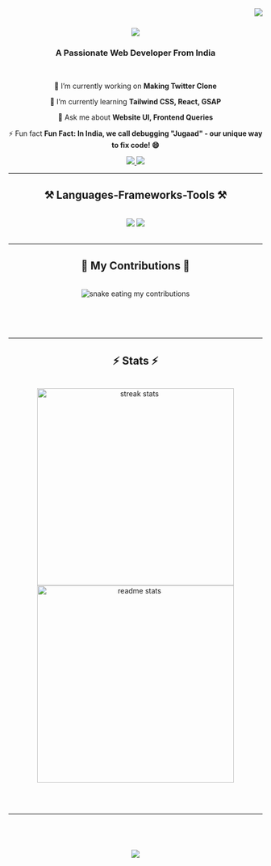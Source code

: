 <img align="right" src="https://visitor-badge.laobi.icu/badge?page_id=Kunal-Diwakar.Kunal-Diwakar"/>

<h1 align="center">
    <img src="https://readme-typing-svg.herokuapp.com/?font=Righteous&size=35&center=true&vCenter=true&width=500&height=70&duration=4000&lines=Hi+There!+👋;+I'm+Kunal+Diwakar!;" />
</h1>

<h3 align="center">A Passionate Web Developer From India</h3>

<br/>

<div align="center">
 
 🔭 I’m currently working on **Making Twitter Clone**
 
 🌱 I’m currently learning **Tailwind CSS, React, GSAP**

 💬 Ask me about **Website UI, Frontend Queries**

 ⚡ Fun fact **Fun Fact: In India, we call debugging "Jugaad" - our unique way to fix code! 😄**

 </div>
 
<div align="center"> 
  <a href="mailto:kunaldiwakar1999@gmail.com">
    <img src="https://img.shields.io/badge/Gmail-333333?style=for-the-badge&logo=gmail&logoColor=red" />
  </a>
  <a href="https://linkedin.com/in/kunal-diwakar-6772a62b7" target="_blank">
    <img src="https://img.shields.io/badge/LinkedIn-0077B5?style=for-the-badge&logo=linkedin&logoColor=white" target="_blank" />
  </a>
</div>

 <hr/>
 
<h2 align="center">⚒️ Languages-Frameworks-Tools ⚒️</h2>
<br/>
<div align="center">
    <img src="https://skillicons.dev/icons?i=html,css,vscode,github,figma,git" />
    <img src="https://skillicons.dev/icons?i=nodejs,javascript,express,php,mongoDB,c,java,mysql" /><br>
</div>

<br/>
<hr/>

<div align="center">
  <h2>🐍 My Contributions 🐍</h2>
  <br>
  <img alt="snake eating my contributions" src="https://raw.githubusercontent.com/Kunal-Diwakar/Kunal-Diwakar/output/github-contribution-grid-snake.svg" />
  
  <br/><br/><br/>
</div>

<hr/>

<h2 align="center">⚡ Stats ⚡</h2>
<br>
<div align=center>
  <img width=390 src="https://streak-stats.demolab.com/?user=Kunal-Diwakar&count_private=true&theme=react&border_radius=10" alt="streak stats"/>
  <img width=390 src="https://github-readme-stats.vercel.app/api?username=Kunal-Diwakar&show_icons=true&theme=react&rank_icon=github&border_radius=10" alt="readme stats" />
  <br/>
</div>

<br/><br/>

<hr/>

<br/>

<h1 align="center">
    <img src="https://readme-typing-svg.herokuapp.com/?font=Righteous&size=35&center=true&vCenter=true&width=500&height=70&duration=6000&lines=Thanks+For+Visiting!+😊;+Connect+With+Me+on+Linkedin!;" />
</h1>

<br/>
